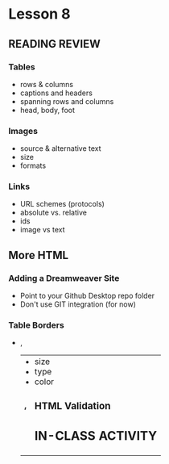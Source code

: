 # Lesson 8
    
## READING REVIEW

### Tables
* rows & columns
* captions and headers
* spanning rows and columns
* head, body, foot

### Images
* source & alternative text
* size
* formats

### Links
* URL schemes (protocols)
* absolute vs. relative
* ids
* image vs text

## More HTML

### Adding a Dreamweaver Site
* Point to your Github Desktop repo folder
* Don't use GIT integration (for now)

### Table Borders
* <table>, <th>, <td>
* size
* type
* color

### HTML Validation

## IN-CLASS ACTIVITY
